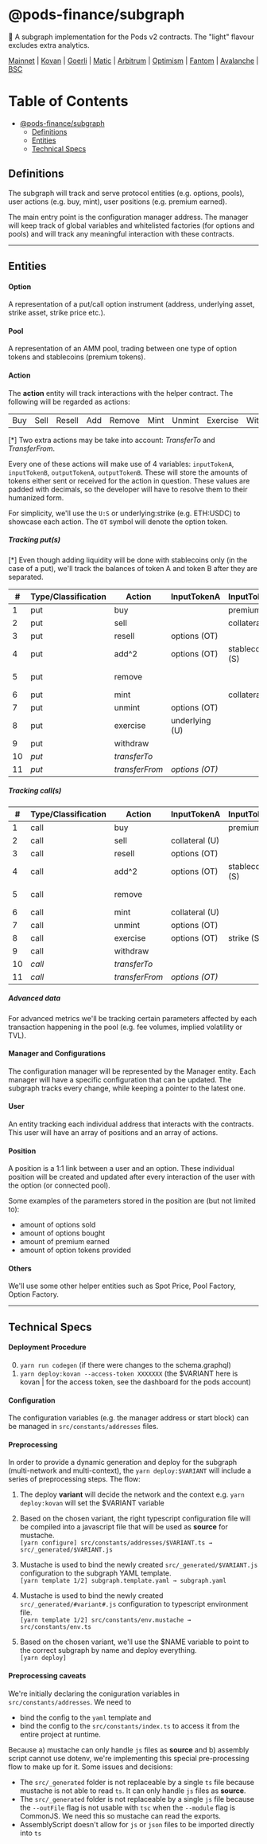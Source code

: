 # @pods-finance/subgraph
🔮 A subgraph implementation for the Pods v2 contracts. The "light" flavour excludes extra analytics.

[Mainnet](https://thegraph.com/legacy-explorer/subgraph/pods-finance/pods)
| [Kovan](https://thegraph.com/legacy-explorer/subgraph/pods-finance/pods-kovan)
| [Goerli](https://thegraph.com/legacy-explorer/subgraph/pods-finance/pods-goerli)
| [Matic](https://thegraph.com/legacy-explorer/subgraph/pods-finance/pods-matic)
| [Arbitrum](https://thegraph.com/legacy-explorer/subgraph/pods-finance/pods-arbitrum)
| [Optimism](https://thegraph.com/legacy-explorer/subgraph/pods-finance/pods-optimism)
| [Fantom](https://thegraph.com/legacy-explorer/subgraph/pods-finance/pods-fantom)
| [Avalanche](https://thegraph.com/legacy-explorer/subgraph/pods-finance/pods-avalanche)
| [BSC](https://thegraph.com/legacy-explorer/subgraph/pods-finance/pods-bsc)





Table of Contents
=================

* [@pods-finance/subgraph](#pods-financesubgraph)
   * [Definitions](#definitions)
   * [Entities](#entities)
   * [Technical Specs](#technical-specs)

## Definitions
The subgraph will track and serve protocol entities (e.g. options, pools), user actions (e.g. buy, mint), user positions (e.g. premium earned).

The main entry point is the configuration manager address. The manager will keep track of global variables and whitelisted factories (for options and pools) and will track any meaningful interaction with these contracts.

---
## Entities

#### Option
A representation of a put/call option instrument (address, underlying asset, strike asset, strike price etc.).

#### Pool
A representation of an AMM pool, trading between one type of option tokens and stablecoins (premium tokens).

#### Action
The **action** entity will track interactions with the helper contract. The following will be regarded as actions:

| | | | | | | | | |
| - | - | - | - | - | - | - | - | - |
| Buy | Sell | Resell | Add | Remove |Mint | Unmint | Exercise | Withdraw |

[*] Two extra actions may be take into account: *TransferTo* and *TransferFrom*.

Every one of these actions will make use of 4 variables: `inputTokenA`, `inputTokenB`, `outputTokenA`, `outputTokenB`. These will store the amounts of tokens either sent or received for the action in question. These values are padded with decimals, so the developer will have to resolve them to their humanized form.

For simplicity, we'll use the `U:S` or underlying:strike (e.g. ETH:USDC) to showcase each action. The `OT` symbol will denote the option token.



##### Tracking put(s)

[*] Even though adding liquidity will be done with stablecoins only (in the case of a put), we'll track the balances of token A and token B after they are separated.

| # | Type/Classification | Action | InputTokenA | InputTokenB | OutputTokenA | OutputTokenB |
| - | ------------------- | ------ | ----------- | ----------- | ------------ | ------------ |
| 1 | put | buy |  | premium (S) | options (OT) |  |
| 2 | put | sell |  | collateral (S) |  | premium (S) |
| 3 | put | resell | options (OT) | |  | premium (S) |
| 4 | put | add^2 | options (OT) | stablecoins (S) | | |
| 5 | put | remove | | | options (OT) | stablecoins (S) |
| 6 | put | mint |  | collateral (S) | options (OT)  | |
| 7 | put | unmint | options (OT) |  | | collateral (S) |
| 8 | put | exercise | underlying (U) | | | collateral (S) |
| 9 | put | withdraw | | | underlying (U) | collateral (S)
| 10 | *put* | *transferTo* | | | *options (OT)* | |
| 11 | *put* | *transferFrom* | *options (OT)* | | | |


##### Tracking call(s)

| # | Type/Classification | Action | InputTokenA | InputTokenB | OutputTokenA | OutputTokenB |
| - | ------------------- | ------ | ----------- | ----------- | ------------ | ------------ |
| 1 | call | buy | | premium (S) | options (OT) | |
| 2 | call | sell | collateral (U) | | | premium (S) |
| 3 | call | resell | options (OT) | |  | premium (S) |
| 4 | call | add^2 | options (OT) | stablecoins (S) | | |
| 5 | call | remove | | | options (OT) | stablecoins (S) |
| 6 | call | mint | collateral (U) | | options (OT) | |
| 7 | call | unmint | options (OT) |  | collateral (U) | |
| 8 | call | exercise | options (OT) | strike (S) | underlying (U) | |
| 9 | call | withdraw | | |  collateral (U) | strike (S) |
| 10 | *call* | *transferTo* | | | *options (OT)* | |
| 11 | *call* | *transferFrom* | *options (OT)* | | | |

##### Advanced data

For advanced metrics we'll be tracking certain parameters affected by each transaction happening in the pool (e.g. fee volumes, implied volatility or TVL).


#### Manager and Configurations
The configuration manager will be represented by the Manager entity. Each manager will have a specific configuration that can be updated. The subgraph tracks every change, while keeping a pointer to the latest one.

#### User
An entity tracking each individual address that interacts with the contracts. This user will have an array of positions and an array of actions.

#### Position
A position is a 1:1 link between a user and an option. These individual position will be created and updated after every interaction of the user with the option (or connected pool).

Some examples of the parameters stored in the position are (but not limited to):
- amount of options sold
- amount of options bought
- amount of premium earned
- amount of option tokens provided
#### Others
We'll use some other helper entities such as Spot Price, Pool Factory, Option Factory.

---
## Technical Specs
#### Deployment Procedure
0. `yarn run codegen` (if there were changes to the schema.graphql)
1. `yarn deploy:kovan --access-token XXXXXXX` (the $VARIANT here is kovan | for the access token, see the dashboard for the pods account) 
#### Configuration

The configuration variables (e.g. the manager address or start block) can be managed in `src/constants/addresses` files.

#### Preprocessing

In order to provide a dynamic generation and deploy for the subgraph (multi-network and multi-context), the `yarn deploy:$VARIANT` will include a series of preprocessing steps. The flow:

1. The deploy **variant** will decide the network and the context e.g. `yarn deploy:kovan` will set the $VARIANT variable
2. Based on the chosen variant, the right typescript configuration file will be compiled into a javascript file that will be used as **source** for mustache.<br/>`[yarn configure] src/constants/addresses/$VARIANT.ts → src/_generated/$VARIANT.js`

3. Mustache is used to bind the newly created `src/_generated/$VARIANT.js` configuration to the subgraph YAML template.<br/>`[yarn template 1/2] subgraph.template.yaml → subgraph.yaml`

4. Mustache is used to bind the newly created `src/_generated/#variant#.js` configuration to typescript environment file.<br/>`[yarn template 1/2] src/constants/env.mustache → src/constants/env.ts`

5. Based on the chosen variant, we'll use the $NAME variable to point to the correct subgraph by name and deploy everything.<br/>`[yarn deploy]`

#### Preprocessing caveats

We're initially declaring the coniguration variables in `src/constants/addresses`. We need to 
- bind the config to the `yaml` template and
- bind the config to the `src/constants/index.ts` to access it from the entire project at runtime. 

Because a) mustache can only handle `js` files as **source** and b) assembly script cannot use dotenv, we're implementing this special pre-processing flow to make up for it. Some issues and decisions:

- The `src/_generated` folder is not replaceable by a single `ts` file because mustache is not able to read `ts`. It can only handle `js` files as **source**.
- The `src/_generated` folder is not replaceable by a single `js` file because the `--outFile` flag is not usable with `tsc` when the `--module` flag is CommonJS. We need this so mustache can read the exports.
- AssemblyScript doesn't allow for `js` or `json` files to be imported directly into `ts`
